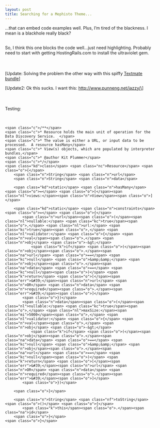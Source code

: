 ```yaml
---
layout: post
title: Searching for a Mephisto Theme...
---
```


…that can embed code examples well. Plus, I’m tired of the blackness. I
mean is a blackhole really black?<br><br>

So, I think this one blocks the code well…just need highlighting.
Probably need to start with getting HostingRails.com to install the
ultraviolet gem.  
<br><br>  
\[Update: Solving the problem the other way with this spiffy
<a href="http://antoniocangiano.com/2008/10/28/pygments-textmate-bundle/#comment-4457">Textmate
bundle</a>\]

\[Update2: Ok this sucks. I want this: http://www.punneng.net/jazzy/\]  
<br><br>  
Testing:  
<br><br>

<div class="highlight">

    <span class="c">/**</span>
    <span class="c">* Resource holds the main unit of operation for the Data Discovery Service.  </span>
    <span class="c">* The value is either a URL, or input data to be processed.  A resource hasMany</span>
    <span class="c">* View(s) objects, which are populated by interpreter bundles.</span>
    <span class="c">* @author Kit Plummer</span>
    <span class="c">*/</span>
    <span class="kd">class</span> <span class="nc">Resource</span> <span class="o">{</span>
        <span class="n">String</span> <span class="n">url</span>
        <span class="n">String</span> <span class="n">data</span>

        <span class="kd">static</span> <span class="n">hasMany</span> <span class="o">=</span> <span class="o">[</span><span class="nl">views:</span><span class="n">View</span><span class="o">]</span>

        <span class="kd">static</span> <span class="n">constraints</span> <span class="o">=</span> <span class="o">{</span>
            <span class="n">url</span><span class="o">(</span><span class="nl">nullable:</span> <span class="kc">true</span><span class="o">,</span> <span class="nl">url:</span> <span class="kc">true</span><span class="o">,</span> <span class="nl">validator:</span> <span class="o">{</span> <span class="n">val</span><span class="o">,</span> <span class="n">obj</span> <span class="o">-&gt;</span>
                <span class="k">if</span> <span class="o">(</span><span class="n">obj</span><span class="o">.</span><span class="na">url</span> <span class="o">==</span> <span class="kc">null</span> <span class="o">&amp;&amp;</span> <span class="n">obj</span><span class="o">.</span><span class="na">data</span> <span class="o">==</span> <span class="kc">null</span><span class="o">)</span> <span class="k">return</span> <span class="o">[</span><span class="err">&#39;</span><span class="n">url</span> <span class="n">OR</span> <span class="n">data</span> <span class="n">required</span><span class="o">.</span><span class="err">&#39;</span><span class="o">]</span>
            <span class="o">})</span>
            <span class="n">data</span><span class="o">(</span><span class="nl">nullable:</span> <span class="kc">true</span><span class="o">,</span> <span class="nl">maxSize:</span><span class="mi">5000</span><span class="o">,</span> <span class="nl">validator:</span> <span class="o">{</span> <span class="n">val</span><span class="o">,</span> <span class="n">obj</span> <span class="o">-&gt;</span>
                <span class="k">if</span> <span class="o">(</span><span class="n">obj</span><span class="o">.</span><span class="na">data</span> <span class="o">==</span> <span class="kc">null</span> <span class="o">&amp;&amp;</span> <span class="n">obj</span><span class="o">.</span><span class="na">url</span> <span class="o">==</span> <span class="kc">null</span><span class="o">)</span> <span class="k">return</span> <span class="o">[</span><span class="err">&#39;</span><span class="n">url</span> <span class="n">OR</span> <span class="n">data</span> <span class="n">required</span><span class="o">.</span><span class="err">&#39;</span><span class="o">]</span>
            <span class="o">})</span>

        <span class="o">}</span>

        <span class="n">String</span> <span class="nf">toString</span><span class="o">()</span> <span class="o">{</span>
            <span class="k">this</span><span class="o">.</span><span class="na">id</span>
        <span class="o">}</span>
    <span class="o">}</span>

</div>

